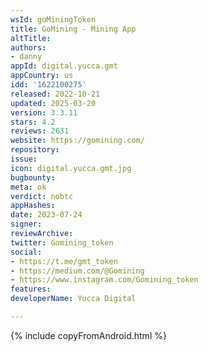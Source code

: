 ```yaml
---
wsId: goMiningToken
title: GoMining - Mining App
altTitle: 
authors:
- danny
appId: digital.yucca.gmt
appCountry: us
idd: '1622100275'
released: 2022-10-21
updated: 2025-03-20
version: 3.3.11
stars: 4.2
reviews: 2631
website: https://gomining.com/
repository: 
issue: 
icon: digital.yucca.gmt.jpg
bugbounty: 
meta: ok
verdict: nobtc
appHashes: 
date: 2023-07-24
signer: 
reviewArchive: 
twitter: Gomining_token
social:
- https://t.me/gmt_token
- https://medium.com/@Gomining
- https://www.instagram.com/Gomining_token
features: 
developerName: Yucca Digital

---
```


{% include copyFromAndroid.html %}